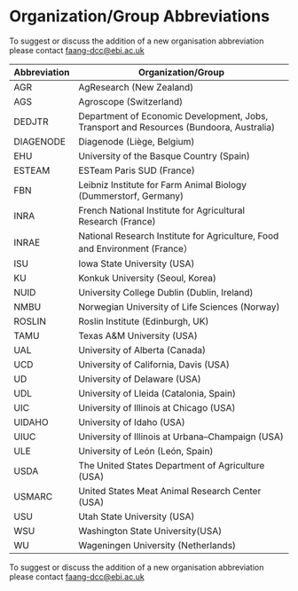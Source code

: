 # Organization/Group Abbreviations

To suggest or discuss the addition of a new organisation abbreviation please 
contact [faang-dcc@ebi.ac.uk](mailto:faang-dcc@ebi.ac.uk)

Abbreviation | Organization/Group
------------ | -------------
AGR | AgResearch (New Zealand)
AGS	| Agroscope (Switzerland)
DEDJTR	| Department of Economic Development, Jobs, Transport and Resources (Bundoora, Australia)
DIAGENODE | Diagenode (Liège, Belgium)
EHU	| University of the Basque Country (Spain)
ESTEAM	| ESTeam Paris SUD (France)
FBN	| Leibniz Institute for Farm Animal Biology (Dummerstorf, Germany)
INRA | French National Institute for Agricultural Research (France)
INRAE | National Research Institute for Agriculture, Food and Environment (France）
ISU	| Iowa State University (USA)
KU	| Konkuk University (Seoul, Korea)
NUID	| University College Dublin (Dublin, Ireland)
NMBU	| Norwegian University of Life Sciences (Norway)
ROSLIN	| Roslin Institute (Edinburgh, UK)
TAMU	| Texas A&M University (USA)
UAL | University of Alberta (Canada)
UCD	| University of California, Davis (USA)
UD	| University of Delaware (USA)
UDL	| University of Lleida (Catalonia, Spain)
UIC	| University of Illinois at Chicago (USA)
UIDAHO | University of Idaho (USA)
UIUC	| University of Illinois at Urbana–Champaign (USA)
ULE	| University of León (León, Spain)
USDA	| The United States Department of Agriculture (USA)
USMARC	| United States Meat Animal Research Center (USA)
USU	| Utah State University (USA)
WSU | Washington State University(USA) 
WU | Wageningen University (Netherlands)

To suggest or discuss the addition of a new organisation abbreviation please 
contact [faang-dcc@ebi.ac.uk](mailto:faang-dcc@ebi.ac.uk)
